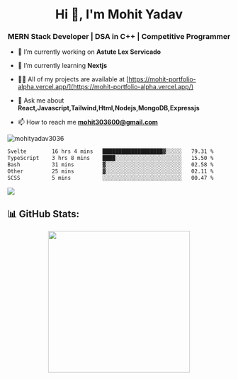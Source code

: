 <h1 align="center">Hi 👋, I'm Mohit Yadav</h1>
<h3 align="center">MERN Stack Developer | DSA in C++ | Competitive Programmer</h3>

- 🔭 I’m currently working on **Astute Lex Servicado**

- 🌱 I’m currently learning **Nextjs**

- 👨‍💻 All of my projects are available at [https://mohit-portfolio-alpha.vercel.app/](https://mohit-portfolio-alpha.vercel.app/)

- 💬 Ask me about **React,Javascript,Tailwind,Html,Nodejs,MongoDB,Expressjs**

- 📫 How to reach me **mohit303600@gmail.com**

<p align="left"> <img src="https://komarev.com/ghpvc/?username=mohityadav3036&label=Profile%20views&color=0e75b6&style=flat" alt="mohityadav3036" /> </p>


 <!--START_SECTION:waka-->

```txt
Svelte        16 hrs 4 mins   ███████████████████▓░░░░░   79.31 %
TypeScript    3 hrs 8 mins    ████░░░░░░░░░░░░░░░░░░░░░   15.50 %
Bash          31 mins         ▓░░░░░░░░░░░░░░░░░░░░░░░░   02.58 %
Other         25 mins         ▓░░░░░░░░░░░░░░░░░░░░░░░░   02.11 %
SCSS          5 mins          ░░░░░░░░░░░░░░░░░░░░░░░░░   00.47 %
```

<!--END_SECTION:waka-->

  <p align="start">
   
<a href="https://www.linkedin.com/in/mohit-yadav-33811024a/">
<img src="https://skillicons.dev/icons?i=cpp,python,html,css,js,mongodb,git,github,react,express,nodejs,nextjs,vscode,postman,powershell,&theme=dark&perline=10" />
</a>
</p>



## 📊 GitHub Stats:

 <div align="center">

 <!-- github streak start -->

<img width=320 src="https://github-readme-streak-stats.herokuapp.com/?user=Mohityadav3036&layout=compact"  />

<!-- github streak end -->



